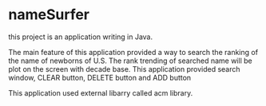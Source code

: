 # nameSurfer

this project is an application writing in Java.

The main feature of this application provided a way to search the ranking of the name of newborns of U.S. 
The rank trending of searched name will be plot on the screen with decade base.
This application provided search window, CLEAR button, DELETE button and ADD button


This application used external libarry called acm library.
